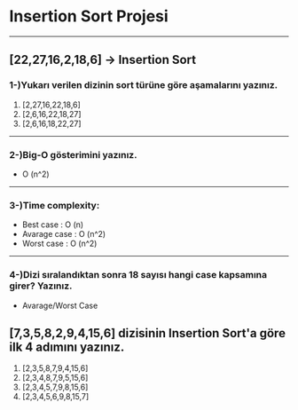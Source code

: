 
# Insertion Sort Projesi
---
## [22,27,16,2,18,6] -> Insertion Sort
### 1-)Yukarı verilen dizinin sort türüne göre aşamalarını yazınız.
1. [2,27,16,22,18,6]
2. [2,6,16,22,18,27]
3. [2,6,16,18,22,27]

---
### 2-)Big-O gösterimini yazınız.
* O (n^2)

---
### 3-)Time complexity:
* Best case     : O (n)
* Avarage case  : O (n^2)
* Worst case    : O (n^2)

---
### 4-)Dizi sıralandıktan sonra 18 sayısı hangi case kapsamına girer? Yazınız.
* Avarage/Worst Case

## [7,3,5,8,2,9,4,15,6] dizisinin Insertion Sort'a göre ilk 4 adımını yazınız.
1. [2,3,5,8,7,9,4,15,6]
2. [2,3,4,8,7,9,5,15,6]
3. [2,3,4,5,7,9,8,15,6]
4. [2,3,4,5,6,9,8,15,7]
